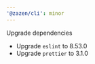 ```yaml
---
'@zazen/cli': minor
---
```


Upgrade dependencies

-   Upgrade `eslint` to 8.53.0
-   Upgrade `prettier` to 3.1.0
